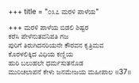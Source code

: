 +++
title = "೦೩೭ ಮರಳಿ ಪಾಳೆಯ"

+++
ಮರಳಿ ಪಾಳೆಯ ಬಿಡಲಿ ಶಿಷ್ಟರ   
ಕರೆಸಿ ಪೇಳೆನುತವನಿಪತಿ ಗಜ  
ಪುರಿಗೆ ತಿರುಗಿದನರಿಯನೇ ಕೌರವನ ಕೃತ್ರಿಮವ  
ಕೊರಳಲಿಕ್ಕಿದ ವಿಧಿಯ ಕಣ್ಣಿಯ   
ಹುರಿ ಬಲುಹಲೇ ಧರ್ಮಸುತನೊಡ  
ಮುರಿಚಲಾಪನೆ ಕೇಳು ಜನಮೇಜಯ ಮಹೀಪಾಲ     ॥37॥
